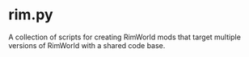 # rim.py

A collection of scripts for creating RimWorld mods that target multiple 
versions of RimWorld with a shared code base.
